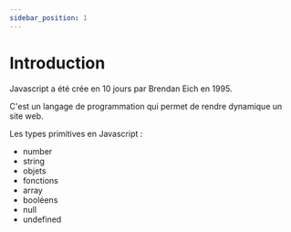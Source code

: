 ```yaml
---
sidebar_position: 1
---
```


# Introduction

Javascript a été crée en 10 jours par Brendan Eich en 1995.

C'est un langage de programmation qui permet de rendre dynamique un site web.

Les types primitives en Javascript :

- number
- string
- objets
- fonctions
- array
- booléens
- null
- undefined
